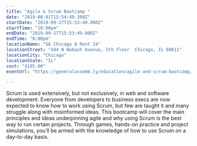 ```yaml
---
title: "Agile & Scrum Bootcamp "
date: "2019-08-01T15:54:49.380Z"
startDate: "2019-09-27T15:53:49.000Z"
startTime: "10:00pm"
endDate: "2019-09-27T15:53:49.000Z"
endTime: "8:00pm"
locationName: "GA Chicago @ Rent 24"
locationStreet: "444 N Wabash Avenue, 5th Floor  Chicago, IL 60611"
locationCity: "Chicago"
locationState: "IL"
cost: "$195.00"
eventUrl: "https://generalassemb.ly/education/agile-and-scrum-bootcamp/chicago/78017"

---
```


Scrum is used extensively, but not exclusively, in web and software development. Everyone from developers to business execs are now expected to know how to work using Scrum, but few are taught it and many struggle along with misinformed ideas. This bootcamp will cover the main principles and ideas underpinning agile and why using Scrum is the best way to run certain projects. Through games, hands-on practice and project simulations, you’ll be armed with the knowledge of how to use Scrum on a day-to-day basis.

